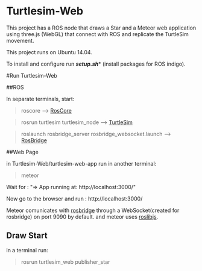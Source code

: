 # Turtlesim-Web

This project has a ROS node that draws a Star and a Meteor web application using 
three.js (WebGL) that connect with ROS and replicate the TurtleSim movement.

This project runs on Ubuntu 14.04.

To install and configure run ***setup.sh**** (install packages for ROS indigo).


#Run Turtlesim-Web


##ROS


In separate terminals, start: 

> roscore  --> [RosCore](http://wiki.ros.org/roscore)

>rosrun turtlesim turtlesim_node   -->   [TurtleSim](http://wiki.ros.org/turtlesim/Tutorials)


>roslaunch rosbridge_server rosbridge_websocket.launch   -->   [RosBridge](http://wiki.ros.org/rosbridge_suite)


##Web Page

in Turtlesim-Web/turtlesim-web-app run in another terminal:

> meteor

Wait for : "=> App running at: http://localhost:3000/"


Now go to the browser and run : http://localhost:3000/


Meteor comunicates with [rosbridge](http://wiki.ros.org/rosbridge_suite) through a WebSocket(created for rosbridge) 
on port 9090 by default. and meteor uses [roslibjs](http://wiki.ros.org/roslibjs).

## Draw Start

in a terminal run:

>rosrun turtlesim_web publisher_star

